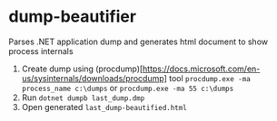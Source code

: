 # dump-beautifier
Parses .NET application dump and generates html document to show process internals

1. Create dump using (procdump)[https://docs.microsoft.com/en-us/sysinternals/downloads/procdump] tool `procdump.exe -ma process_name c:\dumps` or `procdump.exe -ma 55 c:\dumps`
2. Run `dotnet dumpb last_dump.dmp`
3. Open generated `last_dump-beautified.html`
